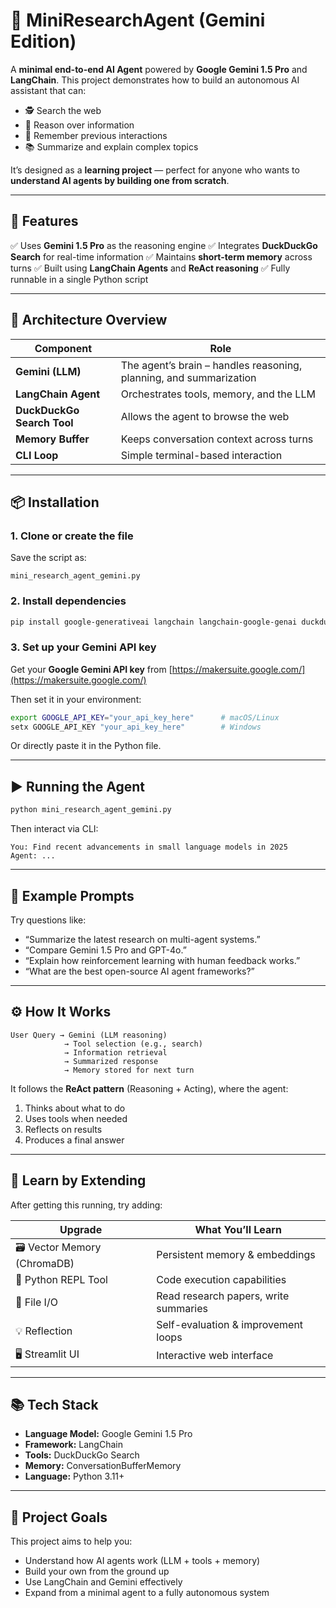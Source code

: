 # 🧠 MiniResearchAgent (Gemini Edition)

A **minimal end-to-end AI Agent** powered by **Google Gemini 1.5 Pro** and **LangChain**.
This project demonstrates how to build an autonomous AI assistant that can:

- 🕵️ Search the web
- 🧩 Reason over information
- 💬 Remember previous interactions
- 📚 Summarize and explain complex topics

It’s designed as a **learning project** — perfect for anyone who wants to **understand AI agents by building one from scratch**.

---

## 🚀 Features

✅ Uses **Gemini 1.5 Pro** as the reasoning engine
✅ Integrates **DuckDuckGo Search** for real-time information
✅ Maintains **short-term memory** across turns
✅ Built using **LangChain Agents** and **ReAct reasoning**
✅ Fully runnable in a single Python script

---

## 🧩 Architecture Overview

| Component                  | Role                                                               |
| -------------------------- | ------------------------------------------------------------------ |
| **Gemini (LLM)**           | The agent’s brain – handles reasoning, planning, and summarization |
| **LangChain Agent**        | Orchestrates tools, memory, and the LLM                            |
| **DuckDuckGo Search Tool** | Allows the agent to browse the web                                 |
| **Memory Buffer**          | Keeps conversation context across turns                            |
| **CLI Loop**               | Simple terminal-based interaction                                  |

---

## 📦 Installation

### 1. Clone or create the file

Save the script as:

```
mini_research_agent_gemini.py
```

### 2. Install dependencies

```bash
pip install google-generativeai langchain langchain-google-genai duckduckgo-search chromadb
```

### 3. Set up your Gemini API key

Get your **Google Gemini API key** from [https://makersuite.google.com/](https://makersuite.google.com/)

Then set it in your environment:

```bash
export GOOGLE_API_KEY="your_api_key_here"      # macOS/Linux
setx GOOGLE_API_KEY "your_api_key_here"        # Windows
```

Or directly paste it in the Python file.

---

## ▶️ Running the Agent

```bash
python mini_research_agent_gemini.py
```

Then interact via CLI:

```
You: Find recent advancements in small language models in 2025
Agent: ...
```

---

## 💬 Example Prompts

Try questions like:

- “Summarize the latest research on multi-agent systems.”
- “Compare Gemini 1.5 Pro and GPT-4o.”
- “Explain how reinforcement learning with human feedback works.”
- “What are the best open-source AI agent frameworks?”

---

## ⚙️ How It Works

```text
User Query → Gemini (LLM reasoning)
            → Tool selection (e.g., search)
            → Information retrieval
            → Summarized response
            → Memory stored for next turn
```

It follows the **ReAct pattern** (Reasoning + Acting), where the agent:

1. Thinks about what to do
2. Uses tools when needed
3. Reflects on results
4. Produces a final answer

---

## 🧠 Learn by Extending

After getting this running, try adding:

| Upgrade                     | What You’ll Learn                     |
| --------------------------- | ------------------------------------- |
| 🗃️ Vector Memory (ChromaDB) | Persistent memory & embeddings        |
| 🧮 Python REPL Tool         | Code execution capabilities           |
| 🧾 File I/O                 | Read research papers, write summaries |
| 💡 Reflection               | Self-evaluation & improvement loops   |
| 🖥️ Streamlit UI             | Interactive web interface             |

---

## 📚 Tech Stack

- **Language Model:** Google Gemini 1.5 Pro
- **Framework:** LangChain
- **Tools:** DuckDuckGo Search
- **Memory:** ConversationBufferMemory
- **Language:** Python 3.11+

---

## 🧭 Project Goals

This project aims to help you:

- Understand how AI agents work (LLM + tools + memory)
- Build your own from the ground up
- Use LangChain and Gemini effectively
- Expand from a minimal agent to a fully autonomous system
